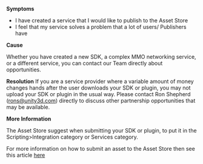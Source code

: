 

**Symptoms**


- I have created a service that I would like to publish to the Asset Store
- I feel that my service solves a problem that a lot of users/ Publishers have



**Cause**



Whether you have created a new SDK, a complex MMO networking service, or a different service, you can contact our Team directly about opportunities.



**Resolution** 
If you are a service provider where a variable amount of money changes hands after the user downloads your SDK or plugin, you may not upload your SDK or plugin in the usual way. Please contact Ron Shepherd (rons@unity3d.com) directly to discuss other partnership opportunities that may be available.



**More Information**



The Asset Store suggest when submitting your SDK or plugin, to put it in the Scripting>Integration category or Services category.



For more information on how to submit an asset to the Asset Store then see this article [here](/hc/en-us/articles/205692539)





